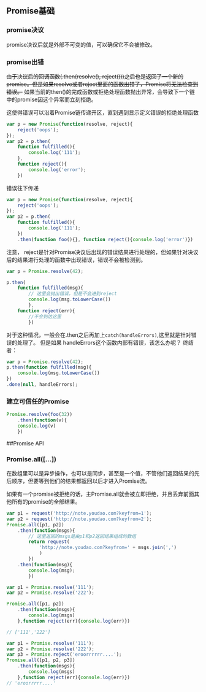 ## Promise基础
### promise决议
promise决议后就是外部不可变的值，可以确保它不会被修改。

### promise出错
~~由于决议后的回调函数(.then(resolve(), reject()))之后也是返回了一个新的promise。但是如果resolve或者reject里面的函数出错了，Promise将无法检查到错误。~~
如果当前的then()的完成函数或拒绝处理函数抛出异常，会导致下一个链中的promise因这个异常而立刻拒绝。

这使得错误可以沿着Promise链传递开区，直到遇到显示定义错误的拒绝处理函数
```js
var p = new Promise(function(resolve, reject){
    reject('oops');
});
var p2 = p.then(
    function fulfilled(){
        console.log('111');
    },
    function reject(){
        console.log('error');
    })
```

错误往下传递

```js
var p = new Promise(function(resolve, reject){
    reject('oops');
});
var p2 = p.then(
    function fulfilled(){
        console.log('111');
    })
    .then(function foo(){}, function reject(){console.log('error')})
```

注意， reject是针对Promise决议后出现的错误结果进行处理的，但如果针对决议后的结果进行处理的函数中出现错误，错误不会被检测到。
```js
var p = Promise.resolve(42);

p.then(
    function fulfilled(msg){
        // 这里会抛出错误，但是不会进到reject
        console.log(msg.toLowerCase())
        },
    function reject(err){
        //不会到达这里
        })
```

对于这种情况，一般会在.then之后再加上`catch(handleErrors)`,这里就是针对错误的处理了。
但是如果 handleErrors这个函数内部有错误，该怎么办呢？
终结者：
```js
var p = Promise.resolve(42);
p.then(function fulfilled(msg){
    console.log(msg.toLowerCase())
})
.done(null, handleErrors);
```


### 建立可信任的Promise
```js
Promise.resolve(foo(32))
    .then(function(v){
    console.log(v)
    })
```

##Promise API
### Promise.all([...])
在数组里可以是异步操作，也可以是同步，甚至是一个值，不管他们返回结果的先后顺序，但要等到他们的结果都返回以后才进入Promise流。

如果有一个promise被拒绝的话，主Promise.all就会被立即拒绝，并且丢弃前面其他所有的promise的全部结果。

```js
var p1 = request('http://note.youdao.com?keyfrom=1');
var p2 = request('http://note.youdao.com?keyfrom=2');
Promise.all([p1, p2])
    .then(function(msgs){
        // 这里返回的msgs是由p1和p2返回结果组成的数组
        return request(
            'http://note.youdao.com?keyfrom=' + msgs.join(',')
            )
        })
    .then(function(msg){
        console.log(msg);
        })

var p1 = Promise.resolve('111');
var p2 = Promise.resolve('222');

Promise.all([p1, p2])
    .then(function(msgs){
        console.log(msgs)
    },function reject(err){console.log(err)})

// ['111','222']

var p1 = Promise.resolve('111');
var p2 = Promise.resolve('222');
var p3 = Promise.reject('eroorrrrrr....');
Promise.all([p1, p2, p3])
    .then(function(msgs){
        console.log(msgs)
    },function reject(err){console.log(err)})
// 'eroorrrrr....'
```


